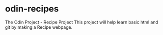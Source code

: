 # odin-recipes
The Odin Project - Recipe Project
This project will help learn basic html and git by making a Recipe webpage.